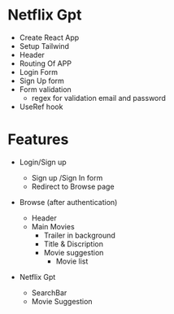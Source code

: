 # Netflix Gpt

- Create React App
- Setup Tailwind
- Header
- Routing Of APP
- Login Form
- Sign Up form
- Form validation
  - regex for validation email and password
- UseRef hook

# Features

- Login/Sign up

  - Sign up /Sign In form
  - Redirect to Browse page

- Browse (after authentication)

  - Header
  - Main Movies
    - Trailer in background
    - Title & Discription
    - Movie suggestion
      - Movie list

- Netflix Gpt
  - SearchBar
  - Movie Suggestion

